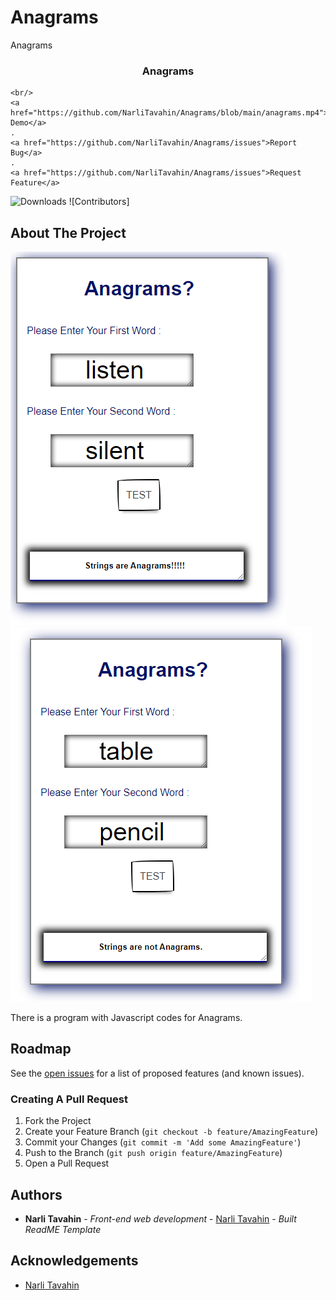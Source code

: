 # Anagrams
Anagrams
<br/>
<p align="center">
 

  <h3 align="center">Anagrams</h3>

  <p align="center">
    
    <br/>
    <a href="https://github.com/NarliTavahin/Anagrams/blob/main/anagrams.mp4">View Demo</a>
    .
    <a href="https://github.com/NarliTavahin/Anagrams/issues">Report Bug</a>
    .
    <a href="https://github.com/NarliTavahin/Anagrams/issues">Request Feature</a>
  </p>
</p>

![Downloads](https://github.com/NarliTavahin/Anagrams/blob/main/anagrams.png/total) ![Contributors]



## About The Project

![Screen Shot](https://github.com/NarliTavahin/Anagrams/blob/main/anagrams.png)
![Screen Shot](https://github.com/NarliTavahin/Anagrams/blob/main/not-anagrams.png)

There is a program with Javascript codes for Anagrams.




## Roadmap

See the [open issues](https://github.com/NarliTavahin/Anagrams/issues) for a list of proposed features (and known issues).


### Creating A Pull Request

1. Fork the Project
2. Create your Feature Branch (`git checkout -b feature/AmazingFeature`)
3. Commit your Changes (`git commit -m 'Add some AmazingFeature'`)
4. Push to the Branch (`git push origin feature/AmazingFeature`)
5. Open a Pull Request


## Authors

* **Narli Tavahin** - *Front-end web development* - [Narli Tavahin](https://github.com/NarliTavahin/) - *Built ReadME Template*

## Acknowledgements

* [Narli Tavahin](https://github.com/NarliTavahin/) 

